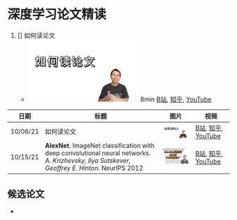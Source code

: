 # 深度学习论文精读

1. [] 如何读论文
    - <img src="imgs/read-paper.jpg" width="250px"/> 8min [B站](https://www.bilibili.com/video/BV1H44y1t75x/), [知乎](https://www.zhihu.com/zvideo/1428973951632969728), [YouTube](https://www.youtube.com/watch?v=txjl_Q4jCyQ&list=PLFXJ6jwg0qW-7UM8iUTj3qKqdhbQULP5I&index=1)

| 日期 | 标题 | 图片 | 视频 |    
| -- | -- | -- | -- |
| 10/06/21 | 如何读论文 | <img src="imgs/read-paper.jpg" width="250px"/> | [B站](https://www.bilibili.com/video/BV1H44y1t75x/), [知乎](https://www.zhihu.com/zvideo/1428973951632969728), [YouTube](https://www.youtube.com/watch?v=txjl_Q4jCyQ&list=PLFXJ6jwg0qW-7UM8iUTj3qKqdhbQULP5I&index=1) |
| 10/15/21 | **AlexNet**. ImageNet classification with deep convolutional neural networks. *A. Krizhevsky, Ilya Sutskever, Geoffrey E. Hinton.* NeurIPS 2012 | <img src="imgs/alexnet-1.jpg" width="250px"/> | [B站](), [知乎](), [YouTube]() |


## 候选论文

- 
